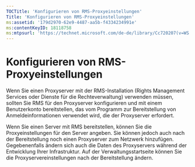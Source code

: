 ```yaml
---
TOCTitle: 'Konfigurieren von RMS-Proxyeinstellungen'
Title: 'Konfigurieren von RMS-Proxyeinstellungen'
ms:assetid: '179d2970-62e9-4487-aa5b-f4334234991e'
ms:contentKeyID: 18118758
ms:mtpsurl: 'https://technet.microsoft.com/de-de/library/Cc720207(v=WS.10)'
---
```


Konfigurieren von RMS-Proxyeinstellungen
========================================

Wenn Sie einen Proxyserver mit der RMS-Installation (Rights Management Services oder Dienste für die Rechteverwaltung) verwenden müssen, sollten Sie RMS für den Proxyserver konfigurieren und mit einem Benutzerkonto bereitstellen, das vom Programm zur Bereitstellung von Anmeldeinformationen verwendet wird, die der Proxyserver erfordert.

Wenn Sie einen Server mit RMS bereitstellen, können Sie die Proxyeinstellungen für den Server angeben. Sie können jedoch auch nach der Bereitstellung noch einen Proxyserver zum Netzwerk hinzufügen. Gegebenenfalls ändern sich auch die Daten des Proxyservers während der Entwicklung Ihrer Infrastruktur. Auf der Verwaltungsstartseite können Sie die Proxyservereinstellungen nach der Bereitstellung ändern.
